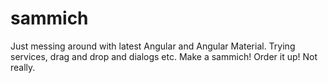 # sammich
Just messing around with latest Angular and Angular Material.
Trying services, drag and drop and dialogs etc.
Make a sammich!
Order it up! Not really.
